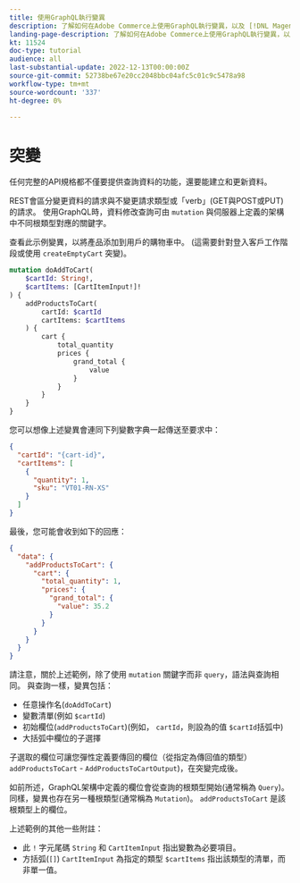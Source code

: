 ```yaml
---
title: 使用GraphQL執行變異
description: 了解如何在Adobe Commerce上使用GraphQL執行變異，以及 [!DNL Magento Open Source]. 使用POST呼叫執行第一個變異。
landing-page-description: 了解如何在Adobe Commerce上使用GraphQL執行變異，以及 [!DNL Magento Open Source]. 使用POST呼叫執行第一個變異。
kt: 11524
doc-type: tutorial
audience: all
last-substantial-update: 2022-12-13T00:00:00Z
source-git-commit: 52738be67e20cc2048bbc04afc5c01c9c5478a98
workflow-type: tm+mt
source-wordcount: '337'
ht-degree: 0%

---
```


# 突變

任何完整的API規格都不僅要提供查詢資料的功能，還要能建立和更新資料。

REST會區分變更資料的請求與不變更請求類型或「verb」(GET與POST或PUT)的請求。
使用GraphQL時，資料修改查詢可由 `mutation` 與伺服器上定義的架構中不同根類型對應的關鍵字。

查看此示例變異，以將產品添加到用戶的購物車中。 (這需要針對登入客戶工作階段或使用 `createEmptyCart` 突變)。

```graphql
mutation doAddToCart(
    $cartId: String!,
    $cartItems: [CartItemInput!]!
) {
    addProductsToCart(
        cartId: $cartId
        cartItems: $cartItems
    ) {
        cart {
            total_quantity
            prices {
                grand_total {
                    value
                }
            }
        }
    }
}
```

您可以想像上述變異會連同下列變數字典一起傳送至要求中：

```json
{
  "cartId": "{cart-id}",
  "cartItems": [
    {
      "quantity": 1,
      "sku": "VT01-RN-XS"
    }
  ]
}
```

最後，您可能會收到如下的回應：

```json
{
  "data": {
    "addProductsToCart": {
      "cart": {
        "total_quantity": 1,
        "prices": {
          "grand_total": {
            "value": 35.2
          }
        }
      }
    }
  }
}
```

請注意，關於上述範例，除了使用 `mutation` 關鍵字而非 `query`，語法與查詢相同。 與查詢一樣，變異包括：

* 任意操作名(`doAddToCart`)
* 變數清單(例如 `$cartId`)
* 初始欄位(`addProductsToCart`)(例如， `cartId`，則設為的值 `$cartId`括弧中)
* 大括弧中欄位的子選擇

子選取的欄位可讓您彈性定義要傳回的欄位（從指定為傳回值的類型） `addProductsToCart` - `AddProductsToCartOutput`)，在突變完成後。

如前所述，GraphQL架構中定義的欄位會從查詢的根類型開始(通常稱為 `Query`)。 同樣，變異也存在另一種根類型(通常稱為 `Mutation`)。 `addProductsToCart` 是該根類型上的欄位。

上述範例的其他一些附註：

* 此 `!` 字元尾碼 `String` 和 `CartItemInput` 指出變數為必要項目。
* 方括弧(`[]`) `CartItemInput` 為指定的類型 `$cartItems` 指出該類型的清單，而非單一值。
